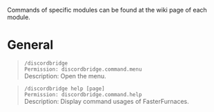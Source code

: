 Commands of specific modules can be found at the wiki page of each module.

# General
>`/discordbridge`\
`Permission: discordbridge.command.menu`\
Description: Open the menu.

>`/discordbridge help [page]`\
`Permission: discordbridge.command.help`\
Description: Display command usages of FasterFurnaces.